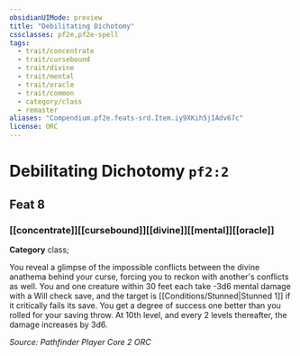 ```yaml
---
obsidianUIMode: preview
title: "Debilitating Dichotomy"
cssclasses: pf2e,pf2e-spell
tags:
  - trait/concentrate
  - trait/cursebound
  - trait/divine
  - trait/mental
  - trait/oracle
  - trait/common
  - category/class
  - remaster
aliases: "Compendium.pf2e.feats-srd.Item.iy9XKih5jIAdv67c"
license: ORC
---
```

# Debilitating Dichotomy `pf2:2`
## Feat 8
### [[concentrate]][[cursebound]][[divine]][[mental]][[oracle]]

**Category** class; 




You reveal a glimpse of the impossible conflicts between the divine anathema behind your curse, forcing you to reckon with another's conflicts as well. You and one creature within 30 feet each take -3d6 mental damage with a Will check save, and the target is [[Conditions/Stunned|Stunned 1]] if it critically fails its save. You get a degree of success one better than you rolled for your saving throw. At 10th level, and every 2 levels thereafter, the damage increases by 3d6.

*Source: Pathfinder Player Core 2*
*ORC*